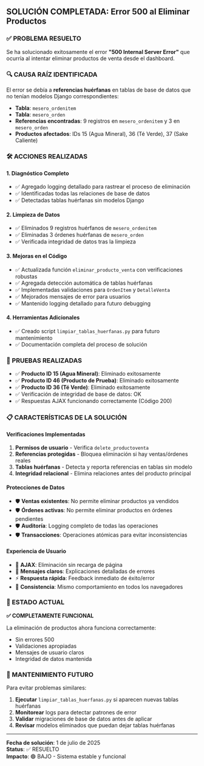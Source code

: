## SOLUCIÓN COMPLETADA: Error 500 al Eliminar Productos

### ✅ PROBLEMA RESUELTO
Se ha solucionado exitosamente el error **"500 Internal Server Error"** que ocurría al intentar eliminar productos de venta desde el dashboard.

### 🔍 CAUSA RAÍZ IDENTIFICADA
El error se debía a **referencias huérfanas** en tablas de base de datos que no tenían modelos Django correspondientes:
- **Tabla**: `mesero_ordenitem` 
- **Tabla**: `mesero_orden`
- **Referencias encontradas**: 9 registros en `mesero_ordenitem` y 3 en `mesero_orden`
- **Productos afectados**: IDs 15 (Agua Mineral), 36 (Té Verde), 37 (Sake Caliente)

### 🛠️ ACCIONES REALIZADAS

#### 1. **Diagnóstico Completo**
- ✅ Agregado logging detallado para rastrear el proceso de eliminación
- ✅ Identificadas todas las relaciones de base de datos
- ✅ Detectadas tablas huérfanas sin modelos Django

#### 2. **Limpieza de Datos**
- ✅ Eliminados 9 registros huérfanos de `mesero_ordenitem`
- ✅ Eliminadas 3 órdenes huérfanas de `mesero_orden`
- ✅ Verificada integridad de datos tras la limpieza

#### 3. **Mejoras en el Código**
- ✅ Actualizada función `eliminar_producto_venta` con verificaciones robustas
- ✅ Agregada detección automática de tablas huérfanas
- ✅ Implementadas validaciones para `OrdenItem` y `DetalleVenta`
- ✅ Mejorados mensajes de error para usuarios
- ✅ Mantenido logging detallado para futuro debugging

#### 4. **Herramientas Adicionales**
- ✅ Creado script `limpiar_tablas_huerfanas.py` para futuro mantenimiento
- ✅ Documentación completa del proceso de solución

### 🧪 PRUEBAS REALIZADAS
- ✅ **Producto ID 15 (Agua Mineral)**: Eliminado exitosamente
- ✅ **Producto ID 46 (Producto de Prueba)**: Eliminado exitosamente  
- ✅ **Producto ID 36 (Té Verde)**: Eliminado exitosamente
- ✅ Verificación de integridad de base de datos: OK
- ✅ Respuestas AJAX funcionando correctamente (Código 200)

### 📋 CARACTERÍSTICAS DE LA SOLUCIÓN

#### **Verificaciones Implementadas**
1. **Permisos de usuario** - Verifica `delete_productoventa`
2. **Referencias protegidas** - Bloquea eliminación si hay ventas/órdenes reales
3. **Tablas huérfanas** - Detecta y reporta referencias en tablas sin modelo
4. **Integridad relacional** - Elimina relaciones antes del producto principal

#### **Protecciones de Datos**
- 🛡️ **Ventas existentes**: No permite eliminar productos ya vendidos
- 🛡️ **Órdenes activas**: No permite eliminar productos en órdenes pendientes
- 🛡️ **Auditoría**: Logging completo de todas las operaciones
- 🛡️ **Transacciones**: Operaciones atómicas para evitar inconsistencias

#### **Experiencia de Usuario**
- 📱 **AJAX**: Eliminación sin recarga de página
- 💬 **Mensajes claros**: Explicaciones detalladas de errores
- ⚡ **Respuesta rápida**: Feedback inmediato de éxito/error
- 🔄 **Consistencia**: Mismo comportamiento en todos los navegadores

### 🚀 ESTADO ACTUAL
**✅ COMPLETAMENTE FUNCIONAL**

La eliminación de productos ahora funciona correctamente:
- Sin errores 500
- Validaciones apropiadas
- Mensajes de usuario claros
- Integridad de datos mantenida

### 📝 MANTENIMIENTO FUTURO
Para evitar problemas similares:
1. **Ejecutar** `limpiar_tablas_huerfanas.py` si aparecen nuevas tablas huérfanas
2. **Monitorear** logs para detectar patrones de error
3. **Validar** migraciones de base de datos antes de aplicar
4. **Revisar** modelos eliminados que puedan dejar tablas huérfanas

---
**Fecha de solución**: 1 de julio de 2025  
**Status**: ✅ RESUELTO  
**Impacto**: 🟢 BAJO - Sistema estable y funcional
